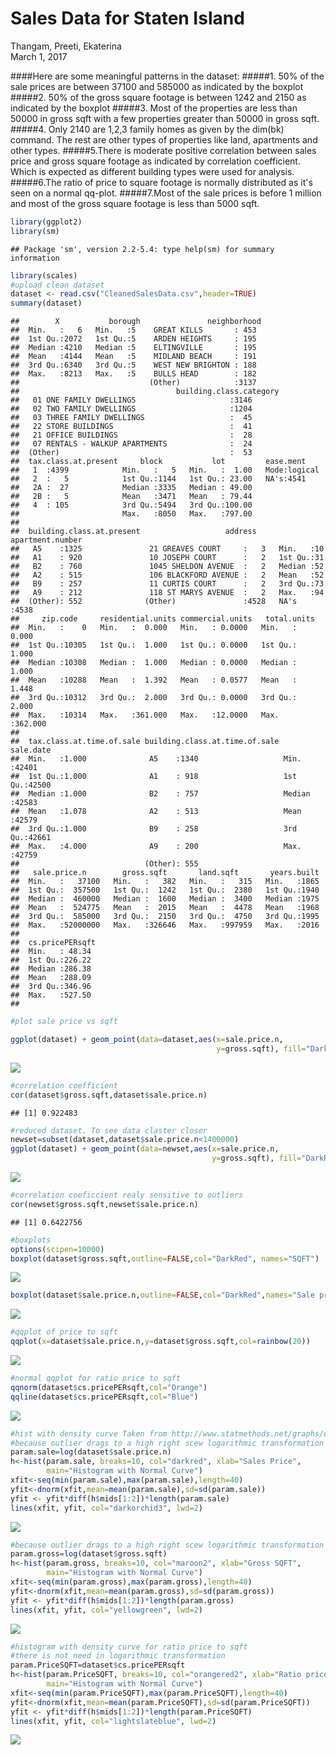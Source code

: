 # Sales Data for Staten Island
Thangam, Preeti, Ekaterina  
March 1, 2017  

####Here are some meaningful patterns in the dataset:
#####1.	50% of the sale prices are between 37100 and 585000 as indicated by the boxplot
#####2.	50% of the gross square footage is between 1242 and 2150 as indicated by the boxplot
#####3.	Most of the properties are less than 50000 in gross sqft with a few properties greater than 50000 in gross sqft.
#####4.	Only 2140 are 1,2,3 family homes as given by the dim(bk) command. The rest are other types of properties like land, apartments and other types.
#####5.There is moderate positive correlation between sales price and gross square footage as indicated by correlation coefficient. Which is expected as different building types were used for analysis.
#####6.The ratio of price to square footage is normally distributed as it's seen on a normal qq-plot.
#####7.Most of the sale prices is before 1 million and most of the gross square footage is less than 5000 sqft.


```r
library(ggplot2)
library(sm)
```

```
## Package 'sm', version 2.2-5.4: type help(sm) for summary information
```



```r
library(scales)
#upload clean dataset
dataset <- read.csv("CleanedSalesData.csv",header=TRUE)
summary(dataset)
```

```
##        X           borough               neighborhood 
##  Min.   :   6   Min.   :5    GREAT KILLS       : 453  
##  1st Qu.:2072   1st Qu.:5    ARDEN HEIGHTS     : 195  
##  Median :4210   Median :5    ELTINGVILLE       : 195  
##  Mean   :4144   Mean   :5    MIDLAND BEACH     : 191  
##  3rd Qu.:6340   3rd Qu.:5    WEST NEW BRIGHTON : 188  
##  Max.   :8213   Max.   :5    BULLS HEAD        : 182  
##                             (Other)            :3137  
##                                   building.class.category
##   01 ONE FAMILY DWELLINGS                     :3146      
##   02 TWO FAMILY DWELLINGS                     :1204      
##   03 THREE FAMILY DWELLINGS                   :  45      
##   22 STORE BUILDINGS                          :  41      
##   21 OFFICE BUILDINGS                         :  28      
##   07 RENTALS - WALKUP APARTMENTS              :  24      
##  (Other)                                      :  53      
##  tax.class.at.present     block           lot         ease.ment     
##   1  :4399            Min.   :   5   Min.   :  1.00   Mode:logical  
##   2  :   5            1st Qu.:1144   1st Qu.: 23.00   NA's:4541     
##   2A :  27            Median :3335   Median : 49.00                 
##   2B :   5            Mean   :3471   Mean   : 79.44                 
##   4  : 105            3rd Qu.:5494   3rd Qu.:100.00                 
##                       Max.   :8050   Max.   :797.00                 
##                                                                     
##  building.class.at.present                   address     apartment.number
##   A5    :1325               21 GREAVES COURT     :   3   Min.   :10      
##   A1    : 920               10 JOSEPH COURT      :   2   1st Qu.:31      
##   B2    : 760               1045 SHELDON AVENUE  :   2   Median :52      
##   A2    : 515               106 BLACKFORD AVENUE :   2   Mean   :52      
##   B9    : 257               11 CURTIS COURT      :   2   3rd Qu.:73      
##   A9    : 212               118 ST MARYS AVENUE  :   2   Max.   :94      
##  (Other): 552              (Other)               :4528   NA's   :4538    
##     zip.code     residential.units commercial.units   total.units     
##  Min.   :    0   Min.   :  0.000   Min.   : 0.0000   Min.   :  0.000  
##  1st Qu.:10305   1st Qu.:  1.000   1st Qu.: 0.0000   1st Qu.:  1.000  
##  Median :10308   Median :  1.000   Median : 0.0000   Median :  1.000  
##  Mean   :10288   Mean   :  1.392   Mean   : 0.0577   Mean   :  1.448  
##  3rd Qu.:10312   3rd Qu.:  2.000   3rd Qu.: 0.0000   3rd Qu.:  2.000  
##  Max.   :10314   Max.   :361.000   Max.   :12.0000   Max.   :362.000  
##                                                                       
##  tax.class.at.time.of.sale building.class.at.time.of.sale   sale.date    
##  Min.   :1.000              A5    :1340                   Min.   :42401  
##  1st Qu.:1.000              A1    : 918                   1st Qu.:42500  
##  Median :1.000              B2    : 757                   Median :42583  
##  Mean   :1.078              A2    : 513                   Mean   :42579  
##  3rd Qu.:1.000              B9    : 258                   3rd Qu.:42661  
##  Max.   :4.000              A9    : 200                   Max.   :42759  
##                            (Other): 555                                  
##   sale.price.n        gross.sqft       land.sqft       years.built  
##  Min.   :   37100   Min.   :   382   Min.   :   315   Min.   :1865  
##  1st Qu.:  357500   1st Qu.:  1242   1st Qu.:  2380   1st Qu.:1940  
##  Median :  460000   Median :  1600   Median :  3400   Median :1975  
##  Mean   :  524775   Mean   :  2015   Mean   :  4478   Mean   :1968  
##  3rd Qu.:  585000   3rd Qu.:  2150   3rd Qu.:  4750   3rd Qu.:1995  
##  Max.   :52000000   Max.   :326646   Max.   :997959   Max.   :2016  
##                                                                     
##  cs.pricePERsqft 
##  Min.   : 48.34  
##  1st Qu.:226.22  
##  Median :286.38  
##  Mean   :288.09  
##  3rd Qu.:346.96  
##  Max.   :527.50  
## 
```



```r
#plot sale price vs sqft

ggplot(dataset) + geom_point(data=dataset,aes(x=sale.price.n,
                                              y=gross.sqft), fill="DarkRed", shape=21)+scale_x_continuous(labels = comma)+scale_y_continuous(labels=comma)
```

![](Paper_files/figure-html/unnamed-chunk-3-1.png)<!-- -->


```r
#correlation coefficient
cor(dataset$gross.sqft,dataset$sale.price.n)
```

```
## [1] 0.922483
```


```r
#reduced dataset. To see data claster closer
newset=subset(dataset,dataset$sale.price.n<1400000)
ggplot(dataset) + geom_point(data=newset,aes(x=sale.price.n,
                                             y=gross.sqft), fill="DarkRed", shape=21)+scale_x_continuous(labels = comma)+scale_y_continuous(labels = comma)
```

![](Paper_files/figure-html/unnamed-chunk-5-1.png)<!-- -->


```r
#correlation coeficcient realy sensitive to outliers
cor(newset$gross.sqft,newset$sale.price.n)
```

```
## [1] 0.6422756
```



```r
#boxplots
options(scipen=10000)
boxplot(dataset$gross.sqft,outline=FALSE,col="DarkRed", names="SQFT")
```

![](Paper_files/figure-html/unnamed-chunk-7-1.png)<!-- -->



```r
boxplot(dataset$sale.price.n,outline=FALSE,col="DarkRed",names="Sale price")
```

![](Paper_files/figure-html/unnamed-chunk-8-1.png)<!-- -->


```r
#qqplot of price to sqft
qqplot(x=dataset$sale.price.n,y=dataset$gross.sqft,col=rainbow(20))
```

![](Paper_files/figure-html/unnamed-chunk-9-1.png)<!-- -->


```r
#normal qqplot for ratio price to sqft
qqnorm(dataset$cs.pricePERsqft,col="Orange")
qqline(dataset$cs.pricePERsqft,col="Blue")
```

![](Paper_files/figure-html/unnamed-chunk-10-1.png)<!-- -->



```r
#hist with density curve Taken from http://www.statmethods.net/graphs/density.html
#because outlier drags to a high right scew logarithmic transformation was used
param.sale=log(dataset$sale.price.n)
h<-hist(param.sale, breaks=10, col="darkred", xlab="Sales Price", 
        main="Histogram with Normal Curve") 
xfit<-seq(min(param.sale),max(param.sale),length=40) 
yfit<-dnorm(xfit,mean=mean(param.sale),sd=sd(param.sale)) 
yfit <- yfit*diff(h$mids[1:2])*length(param.sale) 
lines(xfit, yfit, col="darkorchid3", lwd=2)
```

![](Paper_files/figure-html/unnamed-chunk-11-1.png)<!-- -->


```r
#because outlier drags to a high right scew logarithmic transformation was used
param.gross=log(dataset$gross.sqft)
h<-hist(param.gross, breaks=10, col="maroon2", xlab="Gross SQFT", 
        main="Histogram with Normal Curve") 
xfit<-seq(min(param.gross),max(param.gross),length=40) 
yfit<-dnorm(xfit,mean=mean(param.gross),sd=sd(param.gross)) 
yfit <- yfit*diff(h$mids[1:2])*length(param.gross) 
lines(xfit, yfit, col="yellowgreen", lwd=2)
```

![](Paper_files/figure-html/unnamed-chunk-12-1.png)<!-- -->



```r
#histogram with density curve for ratio price to sqft
#there is not need in logarithmic transformation
param.PriceSQFT=dataset$cs.pricePERsqft
h<-hist(param.PriceSQFT, breaks=10, col="orangered2", xlab="Ratio price to sqft", 
        main="Histogram with Normal Curve") 
xfit<-seq(min(param.PriceSQFT),max(param.PriceSQFT),length=40) 
yfit<-dnorm(xfit,mean=mean(param.PriceSQFT),sd=sd(param.PriceSQFT)) 
yfit <- yfit*diff(h$mids[1:2])*length(param.PriceSQFT) 
lines(xfit, yfit, col="lightslateblue", lwd=2)
```

![](Paper_files/figure-html/unnamed-chunk-13-1.png)<!-- -->

